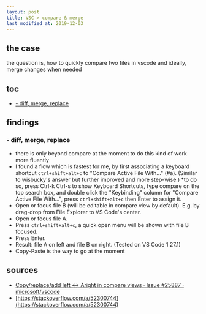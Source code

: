 ```yaml
---
layout: post
title: VSC > compare & merge
last_modified_at: 2019-12-03
---
```

## the case	
the question is, how to quickly compare two files in vscode and ideally, merge changes when needed

## toc
<!-- TOC -->

- [- diff, merge, replace](#--diff-merge-replace)

<!-- /TOC -->

## findings
### - diff, merge, replace 
* there is only beyond compare at the moment to do this kind of work more fluently
* I found a flow which is fastest for me, by first associating a keyboard shortcut `ctrl+shift+alt+c` to "Compare Active File With..." (#a). (Similar to wisbucky's answer but further improved and more step-wise.)
    *to do so, press Ctrl-k Ctrl-s to show Keyboard Shortcuts, type compare on the top search box, and double click the "Keybinding" column for "Compare Active File With...", press `ctrl+shift+alt+c` then Enter to assign it.
* Open or focus file B (will be editable in compare view by default). E.g. by drag-drop from File Explorer to VS Code's center.
* Open or focus file A.
* Press `ctrl+shift+alt+c`, a quick open menu will be shown with file B focused.
* Press Enter.
* Result: file A on left and file B on right. (Tested on VS Code 1.27.1)
* Copy-Paste is the way to go at the moment

## sources
* [Copy/replace/add left <-> Äright in compare views · Issue #25887 · microsoft/vscode](https://github.com/microsoft/vscode/issues/25887)
* [https://stackoverflow.com/a/52300744](https://stackoverflow.com/a/52300744)
